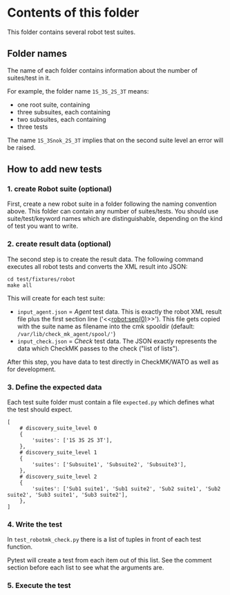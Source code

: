 # Contents of this folder

This folder contains several robot test suites. 

## Folder names

The name of each folder contains information about the number of suites/test in it. 

For example, the folder name `1S_3S_2S_3T` means: 

* one root suite, containing
* three subsuites, each containing
* two subsuites, each containing
* three tests

The name `1S_3Snok_2S_3T` implies that on the second suite level an error will be raised.

## How to add new tests

### 1. create Robot suite (optional)
First, create a new robot suite in a folder following the naming convention above. This folder can contain any number of suites/tests. 
You should use suite/test/keyword names which are distinguishable, depending on the kind of test you want to write.

### 2. create result data (optional)
The second step is to create the result data. The following command executes all robot tests and
converts the XML result into JSON:  

    cd test/fixtures/robot
    make all

This will create for each test suite: 

* `input_agent.json` = *Agent* test data. This is exactly the robot XML result file plus the first section line ('<<<robot:sep(0)>>>'). This file gets copied with the suite name as filename into the cmk spooldir (default: `/var/lib/check_mk_agent/spool/'`)
* `input_check.json` = *Check* test data. The JSON exactly represents the data which CheckMK passes to the check ("list of lists").

After this step, you have data to test directly in CheckMK/WATO as well as for development. 

### 3. Define the expected data

Each test suite folder must contain a file `expected.py` which defines what the test should expect.

```
[
    # discovery_suite_level 0
    {
        'suites': ['1S 3S 2S 3T'],
    },
    # discovery_suite_level 1
    {
        'suites': ['Subsuite1', 'Subsuite2', 'Subsuite3'],
    },
    # discovery_suite_level 2
    {
        'suites': ['Sub1 suite1', 'Sub1 suite2', 'Sub2 suite1', 'Sub2 suite2', 'Sub3 suite1', 'Sub3 suite2'],
    },
]
```

### 4. Write the test

In `test_robotmk_check.py` there is a list of tuples in front of each test function. 

Pytest will create a test from each item out of this list. See the comment section before each list to see what the arguments are. 

### 5. Execute the test

